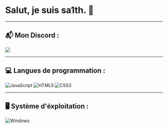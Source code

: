 <h1> Salut, je suis sa1th. 👋</h1>

---
## 📬 Mon Discord :
<a href="https://discord.com/users/969684421139628142">
<img src="https://lanyard.cnrad.dev/api/969684421139628142" />
</a>

---
## 💻 Langues de programmation :

![JavaScript](https://img.shields.io/badge/javascript-%23323330.svg?style=for-the-badge&logo=javascript&logoColor=%23F7DF1E)
![HTML5](https://img.shields.io/badge/html5-%23E34F26.svg?style=for-the-badge&logo=html5&logoColor=white)
![CSS3](https://img.shields.io/badge/css3-%231572B6.svg?style=for-the-badge&logo=css3&logoColor=white)

---
## 🖥 Système d'éxploitation :
 ![Windows](https://img.shields.io/badge/Windows-0078D6?style=for-the-badge&logo=windows&logoColor=white)


